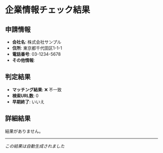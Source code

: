 # 企業情報チェック結果

## 申請情報

- **会社名**: 株式会社サンプル
- **住所**: 東京都千代田区1-1-1
- **電話番号**: 03-1234-5678
- **その他情報**: 

## 判定結果

- **マッチング結果**: ❌ 不一致
- **検索URL数**: 0
- **早期終了**: いいえ

## 詳細結果

結果がありません。

---
*この結果は自動生成されました*
